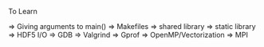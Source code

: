 To Learn

=> Giving arguments to main()
=> Makefiles
=> shared library
=> static library
=> HDF5 I/O
=> GDB
=> Valgrind
=> Gprof
=> OpenMP/Vectorization
=> MPI







